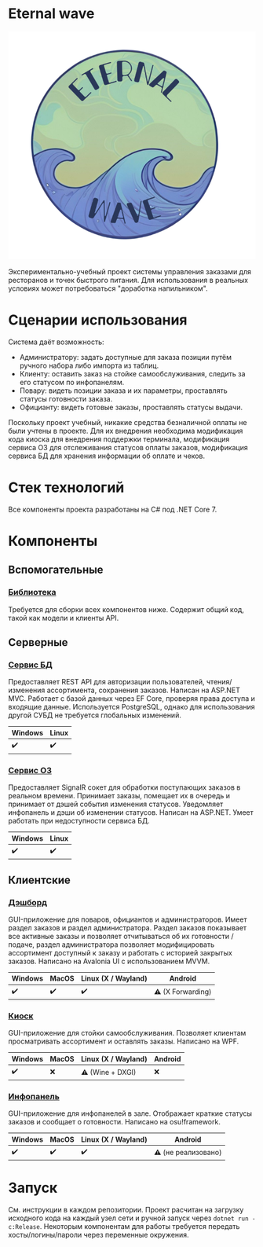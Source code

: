 # Eternal wave

![logo](/profile/logo.png)

Экспериментально-учебный проект системы управления заказами для ресторанов и точек быстрого питания. Для использования в реальных условиях может потребоваться "доработка напильником".

# Сценарии использования

Система даёт возможность:

- Администратору: задать доступные для заказа позиции путём ручного набора либо импорта из таблиц.
- Клиенту: оставить заказ на стойке самообслуживания, следить за его статусом по инфопанелям.
- Повару: видеть позиции заказа и их параметры, проставлять статусы готовности заказа.
- Официанту: видеть готовые заказы, проставлять статусы выдачи.

Поскольку проект учебный, никакие средства безналичной оплаты не были учтены в проекте. Для их внедрения необходима модификация кода киоска для внедрения поддержки терминала, модификация сервиса ОЗ для отслеживания статусов оплаты заказов, модификация сервиса БД для хранения информации об оплате и чеков.

# Стек технологий

Все компоненты проекта разработаны на C# под .NET Core 7.

# Компоненты

## Вспомогательные

### [Библиотека](https://github.com/eternal-wave-oms/models)

Требуется для сборки всех компонентов ниже. Содержит общий код, такой как модели и клиенты API.

## Серверные

### [Сервис БД](https://github.com/eternal-wave-oms/db-server)

Предоставляет REST API для авторизации пользователей, чтения/изменения ассортимента, сохранения заказов.
Написан на ASP.NET MVC. Работает с базой данных через EF Core, проверяя права доступа и входящие данные. Используется PostgreSQL, однако для использования другой СУБД не требуется глобальных изменений.

Windows | Linux
--------|------
:heavy_check_mark:|:heavy_check_mark:

### [Сервис ОЗ](https://github.com/eternal-wave-oms/order-server)

Предоставляет SignalR сокет для обработки поступающих заказов в реальном времени. Принимает заказы, помещает их в очередь и принимает от дэшей события изменения статусов. Уведомляет инфопанель и дэши об изменении статусов. Написан на ASP.NET. Умеет работать при недоступности сервиса БД.

Windows | Linux
--------|------
:heavy_check_mark:|:heavy_check_mark:

## Клиентские

### [Дэшборд](https://github.com/eternal-wave-oms/dashboard)

GUI-приложение для поваров, официантов и администраторов. Имеет раздел заказов и раздел администратора. Раздел заказов показывает все активные заказы и позволяет отчитываться об их готовности / подаче, раздел администратора позволяет модифицировать ассортимент доступный к заказу и работать с историей закрытых заказов. Написано на Avalonia UI с использованием MVVM.

Windows | MacOS | Linux (X / Wayland) | Android
--------|-------|---------------------|--------
:heavy_check_mark:|:heavy_check_mark:|:heavy_check_mark:|:warning: (X Forwarding)

### [Киоск](https://github.com/eternal-wave-oms/kiosk)

GUI-приложение для стойки самообслуживания. Позволяет клиентам просматривать ассортимент и оставлять заказы. Написано на WPF.

Windows | MacOS | Linux (X / Wayland) | Android
--------|-------|---------------------|--------
:heavy_check_mark:|:x:|:warning: (Wine + DXGI)|:x:

### [Инфопанель](https://github.com/eternal-wave-oms/orders-availibilty)

GUI-приложение для инфопанелей в зале. Отображает краткие статусы заказов и сообщает о готовности. Написано на osu!framework.

Windows | MacOS | Linux (X / Wayland) | Android
--------|-------|---------------------|--------
:heavy_check_mark:|:heavy_check_mark:|:heavy_check_mark:|:warning: (не реализовано)

# Запуск

См. инструкции в каждом репозитории. Проект расчитан на загрузку исходного кода на каждый узел сети и ручной запуск через `dotnet run -c:Release`. Некоторым компонентам для работы требуется передать хосты/логины/пароли через переменные окружения.
